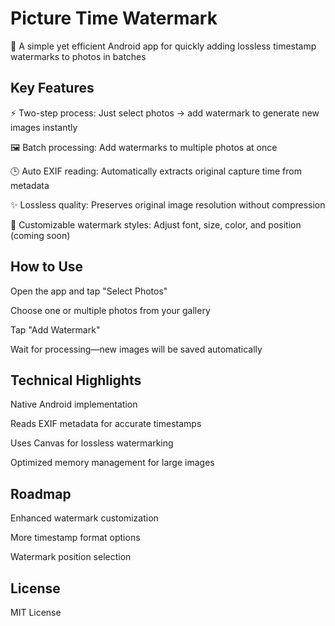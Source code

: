 # Picture Time Watermark
📸 A simple yet efficient Android app for quickly adding lossless timestamp watermarks to photos in batches

## Key Features
⚡ Two-step process: Just select photos → add watermark to generate new images instantly

🖼️ Batch processing: Add watermarks to multiple photos at once

🕒 Auto EXIF reading: Automatically extracts original capture time from metadata

✨ Lossless quality: Preserves original image resolution without compression

🎨 Customizable watermark styles: Adjust font, size, color, and position (coming soon)

## How to Use
Open the app and tap "Select Photos"

Choose one or multiple photos from your gallery

Tap "Add Watermark"

Wait for processing—new images will be saved automatically

## Technical Highlights
Native Android implementation

Reads EXIF metadata for accurate timestamps

Uses Canvas for lossless watermarking

Optimized memory management for large images


## Roadmap
Enhanced watermark customization

More timestamp format options

Watermark position selection


## License
MIT License
